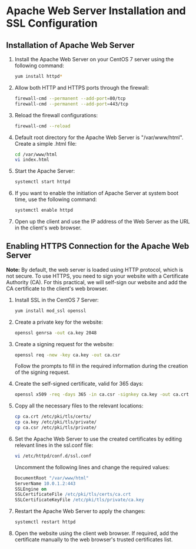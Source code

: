 # Apache Web Server Installation and SSL Configuration

## Installation of Apache Web Server

1. Install the Apache Web Server on your CentOS 7 server using the following command:

   ```bash
   yum install httpd*
   ```

2. Allow both HTTP and HTTPS ports through the firewall:

   ```bash
   firewall-cmd --permanent --add-port=80/tcp
   firewall-cmd --permanent --add-port=443/tcp
   ```

3. Reload the firewall configurations:

   ```bash
   firewall-cmd --reload
   ```

4. Default root directory for the Apache Web Server is "/var/www/html". Create a simple .html file:

   ```bash
   cd /var/www/html
   vi index.html
   ```

5. Start the Apache Server:

   ```bash
   systemctl start httpd
   ```

6. If you want to enable the initiation of Apache Server at system boot time, use the following command:

   ```bash
   systemctl enable httpd
   ```

7. Open up the client and use the IP address of the Web Server as the URL in the client's web browser.

## Enabling HTTPS Connection for the Apache Web Server

**Note:** By default, the web server is loaded using HTTP protocol, which is not secure. 
To use HTTPS, you need to sign your website with a Certificate Authority (CA). 
For this practical, we will self-sign our website and add the CA certificate to the client's web browser.

1. Install SSL in the CentOS 7 Server:

   ```bash
   yum install mod_ssl openssl
   ```

2. Create a private key for the website:

   ```bash
   openssl genrsa -out ca.key 2048
   ```

3. Create a signing request for the website:

   ```bash
   openssl req -new -key ca.key -out ca.csr
   ```

   Follow the prompts to fill in the required information during the creation of the signing request.

4. Create the self-signed certificate, valid for 365 days:

   ```bash
   openssl x509 -req -days 365 -in ca.csr -signkey ca.key -out ca.crt
   ```

5. Copy all the necessary files to the relevant locations:

   ```bash
   cp ca.crt /etc/pki/tls/certs/
   cp ca.key /etc/pki/tls/private/
   cp ca.csr /etc/pki/tls/private/
   ```

6. Set the Apache Web Server to use the created certificates by editing relevant lines in the ssl.conf file:

   ```bash
   vi /etc/httpd/conf.d/ssl.conf
   ```

   Uncomment the following lines and change the required values:

   ```apache
   DocumentRoot "/var/www/html"
   ServerName 10.0.1.2:443
   SSLEngine on
   SSLCertificateFile /etc/pki/tls/certs/ca.crt
   SSLCertificateKeyFile /etc/pki/tls/private/ca.key
   ```

7. Restart the Apache Web Server to apply the changes:

   ```bash
   systemctl restart httpd
   ```

8. Open the website using the client web browser. If required, add the certificate manually to the web browser's trusted certificates list.
